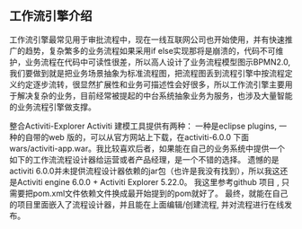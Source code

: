 

## 工作流引擎介绍

工作流引擎最常见用于审批流程中，现在一线互联网公司也开始使用，并有快速推广的趋势，复杂繁多的业务流程如果采用if else实现那将是崩溃的，代码不可维护，业务流程在代码中可读性很差，所以高人设计了业务流程模型图示BPMN2.0,我们要做到就是把业务场景抽象为标准流程图，把流程图丢到流程引擎中按流程定义约定逐步流转，很显然扩展性和业务可描述性会好很多，所以工作流引擎主要用于解决复杂的业务，目前经常被提起的中台系统抽象业务为服务，也涉及大量智能的业务流程引擎做支撑。


整合Activiti-Explorer
Activiti 建模工具提供有两种： 一种是eclipse plugins, 一种的自带的web 版的，可以从官方网站上下载，在activiti-6.0.0 下面wars/activiti-app.war。我比较喜欢后者，如果能在自己的业务系统中提供一个如下的工作流流程设计器给运营或者产品经理，是一个不错的选择。
遗憾的是activiti 6.0.0并未提供流程设计器依赖的jar包（也许是我没有找到），所以我这还是Activiti engine 6.0.0 + Activiti Explorer 5.22.0。
我这里参考github 项目 , 只需要把pom.xml文件依赖文件换成最开始提到的pom就好了。
最终，就能在自己的项目里面嵌入了流程设计器，并且能在上面编辑/创建流程, 并对流程进行在线发布。
